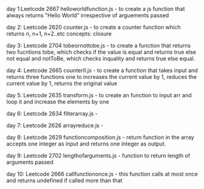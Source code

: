day 1:Leetcode 2667
helloworldfunction.js - to create a js function that always returns "Hello World" irrespective of arguements passed

day 2: Leetcode 2620
counter.js - to create a counter function which returns n, n+1, n+2..etc concepts: closure

day 3: Leetcode 2704
tobeornottobe.js - to create a function that returns two fucntions tobe, which checks if the value is equal and returns true else not equal and notToBe, which checks inquality and returns true else equal.

day 4: Leetcode 2665 
counterII.js - to create a function that takes input and returns three functions one to increases the current value by 1, reduces the current value by 1, returns the original value

day 5: Leetcode 2635
transform.js - to create an function to input arr and loop it and increase the elements by one

day 6: Leetcode 2634
filterarray.js -

day 7: Leetcode 2626
arrayreduce.js - 

day 8: Leetcode 2629 
functioncomposition.js - return function in the array accepts one integer as input and returns one integer as output.

day 9: Leetcode 2702 
lengthofarguments.js - function to return length of arguments passed 

day 10: Leetcode 2666
callfunctiononce.js - this function calls at most once and returns undefined if called more than that

